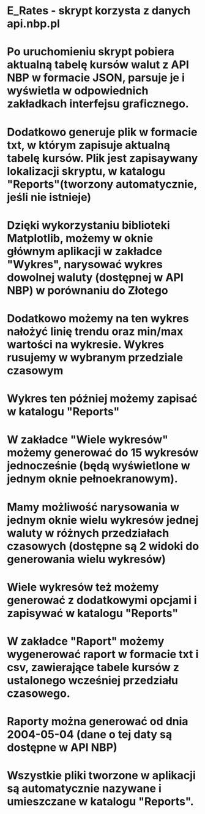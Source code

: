 # E_Rates - skrypt korzysta z danych api.nbp.pl
# Po uruchomieniu skrypt pobiera aktualną tabelę kursów walut z API NBP w formacie JSON, parsuje je i wyświetla w odpowiednich zakładkach interfejsu graficznego. 
# Dodatkowo generuje plik w formacie txt, w którym zapisuje aktualną tabelę kursów. Plik jest zapisaywany lokalizacji skryptu, w katalogu "Reports"(tworzony automatycznie, jeśli nie istnieje)
# Dzięki wykorzystaniu biblioteki Matplotlib, możemy w oknie głównym aplikacji w zakładce "Wykres", narysować wykres dowolnej waluty (dostępnej w API NBP) w porównaniu do Złotego
# Dodatkowo możemy na ten wykres nałożyć linię trendu oraz min/max wartości na wykresie. Wykres rusujemy w wybranym przedziale czasowym
# Wykres ten później możemy zapisać w katalogu "Reports"
# W zakładce "Wiele wykresów" możemy generować do 15 wykresów jednocześnie (będą wyświetlone w jednym oknie pełnoekranowym). 
# Mamy możliwość narysowania w jednym oknie wielu wykresów jednej waluty w różnych przedziałach czasowych (dostępne są 2 widoki do generowania wielu wykresów)
# Wiele wykresów też możemy generować z dodatkowymi opcjami i zapisywać w katalogu "Reports"
# W zakładce "Raport" możemy wygenerować raport w formacie txt i csv, zawierające tabele kursów z ustalonego wcześniej przedziału czasowego.
# Raporty można generować od dnia 2004-05-04 (dane o tej daty są dostępne w API NBP)
# Wszystkie pliki tworzone w aplikacji są automatycznie nazywane i umieszczane w katalogu "Reports".
